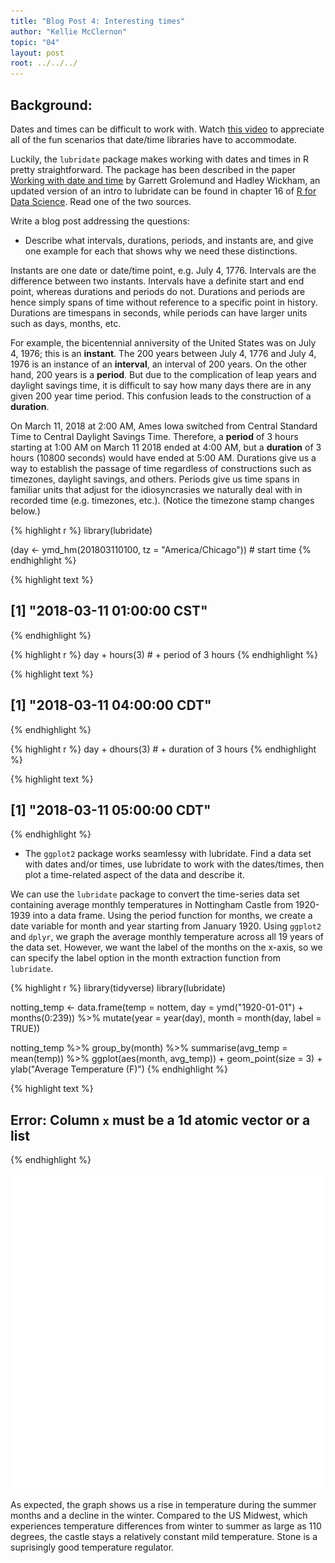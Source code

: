 ```yaml
---
title: "Blog Post 4: Interesting times"
author: "Kellie McClernon"
topic: "04"
layout: post
root: ../../../
---
```



## Background:

Dates and times can be difficult to work with. Watch [this video](https://www.youtube.com/watch?v=-5wpm-gesOY) to appreciate all of the fun scenarios that date/time libraries have to accommodate. 

Luckily, the `lubridate` package makes working with dates and times in R pretty straightforward. The package has been described in the paper [Working with date and time](http://www.jstatsoft.org/v40/i03/) by Garrett Grolemund and Hadley Wickham, an updated version of an intro to lubridate can be found in chapter 16 of [R for Data Science](https://r4ds.had.co.nz/dates-and-times.html). Read one of the two sources.

Write a blog post addressing the questions:  

- Describe what intervals, durations, periods, and instants are, and give one example for each that shows why we need these distinctions.  

Instants are one date or date/time point, e.g. July 4, 1776. Intervals are the difference between two instants. Intervals have a definite start and end point, whereas durations and periods do not. Durations and periods are hence simply spans of time without reference to a specific point in history. Durations are timespans in seconds, while periods can have larger units such as days, months, etc.  

For example, the bicentennial anniversity of the United States was on July 4, 1976; this is an **instant**. The 200 years between July 4, 1776 and July 4, 1976 is an instance of an **interval**, an interval of 200 years. On the other hand, 200 years is a **period**. But due to the complication of leap years and daylight savings time, it is difficult to say how many days there are in any given 200 year time period.  This confusion leads to the construction of a **duration**.

On March 11, 2018 at 2:00 AM, Ames Iowa switched from Central Standard Time to Central Daylight Savings Time. Therefore, a **period** of 3 hours starting at 1:00 AM on March 11 2018 ended at 4:00 AM, but a **duration** of 3 hours (10800 seconds) would have ended at 5:00 AM. Durations give us a way to establish the passage of time regardless of constructions such as timezones, daylight savings, and others. Periods give us time spans in familiar units that adjust for the idiosyncrasies we naturally deal with in recorded time (e.g. timezones, etc.). (Notice the timezone stamp changes below.)  


{% highlight r %}
library(lubridate)

(day <- ymd_hm(201803110100, tz = "America/Chicago")) # start time
{% endhighlight %}



{% highlight text %}
## [1] "2018-03-11 01:00:00 CST"
{% endhighlight %}



{% highlight r %}
day + hours(3) # + period of 3 hours
{% endhighlight %}



{% highlight text %}
## [1] "2018-03-11 04:00:00 CDT"
{% endhighlight %}



{% highlight r %}
day + dhours(3) # + duration of 3 hours
{% endhighlight %}



{% highlight text %}
## [1] "2018-03-11 05:00:00 CDT"
{% endhighlight %}

- The `ggplot2` package works seamlessy with lubridate. Find a data set with dates and/or times, use lubridate to work with the dates/times, then plot a time-related aspect of the data and describe it.  

We can use the `lubridate` package to convert the time-series data set containing average monthly temperatures in Nottingham Castle from 1920-1939 into a data frame. Using the period function for months, we create a date variable for month and year starting from January 1920. Using `ggplot2` and `dplyr`, we graph the average monthly temperature across all 19 years of the data set. However, we want the label of the months on the x-axis, so we can specify the label option in the month extraction function from `lubridate`.


{% highlight r %}
library(tidyverse)
library(lubridate)

notting_temp <- data.frame(temp = nottem, day = ymd("1920-01-01") + months(0:239)) %>%
  mutate(year = year(day), month = month(day, label = TRUE))

notting_temp %>% group_by(month) %>% summarise(avg_temp = mean(temp)) %>%
  ggplot(aes(month, avg_temp)) + geom_point(size = 3) + ylab("Average Temperature (F)")
{% endhighlight %}



{% highlight text %}
## Error: Column `x` must be a 1d atomic vector or a list
{% endhighlight %}

![center](../figure/04/McClernonKellie/getdata-1.png)

As expected, the graph shows us a rise in temperature during the summer months and a decline in the winter. Compared to the US Midwest, which experiences temperature differences from winter to summer as large as 110 degrees, the castle stays a relatively constant mild temperature. Stone is a suprisingly good temperature regulator.
